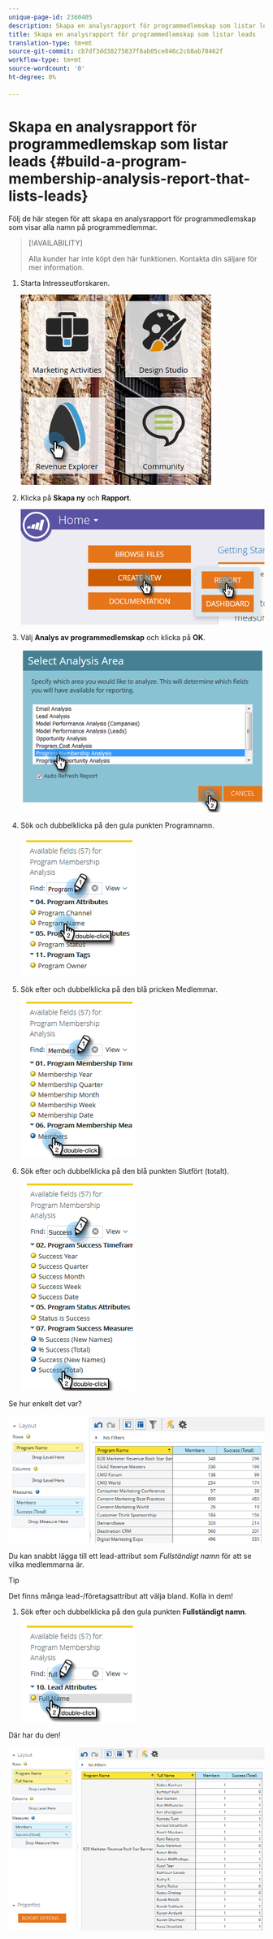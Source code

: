 ```yaml
---
unique-page-id: 2360405
description: Skapa en analysrapport för programmedlemskap som listar leads - Marketo Docs - produktdokumentation
title: Skapa en analysrapport för programmedlemskap som listar leads
translation-type: tm+mt
source-git-commit: cb7df3dd38275837f8ab05ce846c2c68ab78462f
workflow-type: tm+mt
source-wordcount: '0'
ht-degree: 0%

---
```



# Skapa en analysrapport för programmedlemskap som listar leads {#build-a-program-membership-analysis-report-that-lists-leads}

Följ de här stegen för att skapa en analysrapport för programmedlemskap som visar alla namn på programmedlemmar.

>[!AVAILABILITY]
>
>Alla kunder har inte köpt den här funktionen. Kontakta din säljare för mer information.

1. Starta Intresseutforskaren.

   ![](assets/one.png)

1. Klicka på **Skapa ny** och **Rapport**.

   ![](assets/two.png)

1. Välj **Analys av programmedlemskap** och klicka på **OK**.

   ![](assets/three.png)

1. Sök och dubbelklicka på den gula punkten Programnamn.

   ![](assets/four.png)

1. Sök efter och dubbelklicka på den blå pricken Medlemmar.

   ![](assets/five.png)

1. Sök efter och dubbelklicka på den blå punkten Slutfört (totalt).

   ![](assets/six.png)

Se hur enkelt det var?

![](assets/seven.png)

Du kan snabbt lägga till ett lead-attribut som _Fullständigt namn_ för att se vilka medlemmarna är.

>[!TIP]
>
>Det finns många lead-/företagsattribut att välja bland. Kolla in dem!

1. Sök efter och dubbelklicka på den gula punkten **Fullständigt namn**.

   ![](assets/eight.png)

Där har du den!

![](assets/nine.png)
